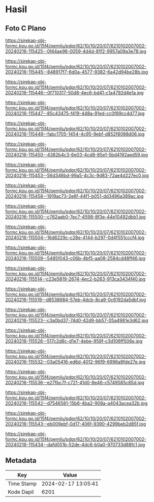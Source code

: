 # Hasil

## Foto C Plano

https://sirekap-obj-formc.kpu.go.id/15f4/pemilu/pdpr/62/10/10/20/07/6210102007002-20240216-115425--0f44ae96-0059-4d4d-81f2-9957a09a3e78.jpg

https://sirekap-obj-formc.kpu.go.id/15f4/pemilu/pdpr/62/10/10/20/07/6210102007002-20240216-115445--848917f7-6d0a-4577-9382-6a42d94be28b.jpg

https://sirekap-obj-formc.kpu.go.id/15f4/pemilu/pdpr/62/10/10/20/07/6210102007002-20240216-115446--0f710317-50d8-4ec6-bd41-c1a4792d4e1a.jpg

https://sirekap-obj-formc.kpu.go.id/15f4/pemilu/pdpr/62/10/10/20/07/6210102007002-20240216-115447--85c43475-f419-448a-91ed-cc0f89cc4d77.jpg

https://sirekap-obj-formc.kpu.go.id/15f4/pemilu/pdpr/62/10/10/20/07/6210102007002-20240216-115449--fabc1705-1454-4c95-9ebf-d852f8088d06.jpg

https://sirekap-obj-formc.kpu.go.id/15f4/pemilu/pdpr/62/10/10/20/07/6210102007002-20240216-115450--4382b4c3-6e03-4cd8-85e1-5bd4192aed59.jpg

https://sirekap-obj-formc.kpu.go.id/15f4/pemilu/pdpr/62/10/10/20/07/6210102007002-20240216-115453--56d346bd-99a5-4c3c-9d83-72ae4d227ec0.jpg

https://sirekap-obj-formc.kpu.go.id/15f4/pemilu/pdpr/62/10/10/20/07/6210102007002-20240216-115458--1919ac73-2e6f-44f1-b051-dd3496a389ac.jpg

https://sirekap-obj-formc.kpu.go.id/15f4/pemilu/pdpr/62/10/10/20/07/6210102007002-20240216-115500--c762aab0-7ec7-4598-8f3e-44e10492dbb1.jpg

https://sirekap-obj-formc.kpu.go.id/15f4/pemilu/pdpr/62/10/10/20/07/6210102007002-20240216-115504--16d6229c-c28e-4144-b297-0d4f551cccf4.jpg

https://sirekap-obj-formc.kpu.go.id/15f4/pemilu/pdpr/62/10/10/20/07/6210102007002-20240216-115509--5485f043-c06b-4bf5-aa08-2584cd48ff46.jpg

https://sirekap-obj-formc.kpu.go.id/15f4/pemilu/pdpr/62/10/10/20/07/6210102007002-20240216-115514--c23e5819-2674-4ec2-b263-913ca3434f40.jpg

https://sirekap-obj-formc.kpu.go.id/15f4/pemilu/pdpr/62/10/10/20/07/6210102007002-20240216-115519--d8538684-57eb-4dcb-8ca9-0c6192da5dbf.jpg

https://sirekap-obj-formc.kpu.go.id/15f4/pemilu/pdpr/62/10/10/20/07/6210102007002-20240216-115523--c3a0bd37-74d0-42d9-bb57-05a4981e3d62.jpg

https://sirekap-obj-formc.kpu.go.id/15f4/pemilu/pdpr/62/10/10/20/07/6210102007002-20240216-115526--517c2d8c-d1e7-4ebe-959f-c3d106ff506e.jpg

https://sirekap-obj-formc.kpu.go.id/15f4/pemilu/pdpr/62/10/10/20/07/6210102007002-20240216-115532--03a05416-ed6d-4012-96f9-6996a9fde27e.jpg

https://sirekap-obj-formc.kpu.go.id/15f4/pemilu/pdpr/62/10/10/20/07/6210102007002-20240216-115536--e27fbc7f-c721-41d0-8e46-c5749585c85d.jpg

https://sirekap-obj-formc.kpu.go.id/15f4/pemilu/pdpr/62/10/10/20/07/6210102007002-20240216-115542--d7546581-15b6-4ba2-908a-a4043acea32b.jpg

https://sirekap-obj-formc.kpu.go.id/15f4/pemilu/pdpr/62/10/10/20/07/6210102007002-20240216-115543--eb009ebf-0d17-406f-9390-4299beb2d85f.jpg

https://sirekap-obj-formc.kpu.go.id/15f4/pemilu/pdpr/62/10/10/20/07/6210102007002-20240216-115434--dafd051b-52de-4dc6-b0a0-970733d88fc1.jpg


## Metadata

| Key        | Value               |
| ---------- | ------------------- |
| Time Stamp | 2024-02-17 13:05:41 |
| Kode Dapil | 6201                |



